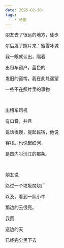 ```yaml
---
date: 2025-02-10
tags:
	- 诗歌
---
```

朋友去了很远的地方，徒步

尔后发了照片来：蜜雪冰城

我一眼就认出，隔着

出租车窗户，蓝色的

发旧的窗帘。我在此处遥望

一些不在照片里的事物

<br/>

出租车司机

有口音，并且

说话很慢，提起民宿，他说

客栈。也说起红河，

是国内叫沅江的那条。

<br/>

朋友说

路过一个垃圾焚烧厂

以及，看到一队小牛

那边的云很亮。

我回

这边的天

已经完全黑下去
